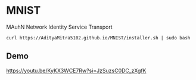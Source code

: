 # MNIST
MAuhN Network Identity Service Transport

```
curl https://AdityaMitra5102.github.io/MNIST/installer.sh | sudo bash
```
## Demo


https://youtu.be/KyKX3WCE7Rw?si=JzSuzsC0DC_zXgfK
